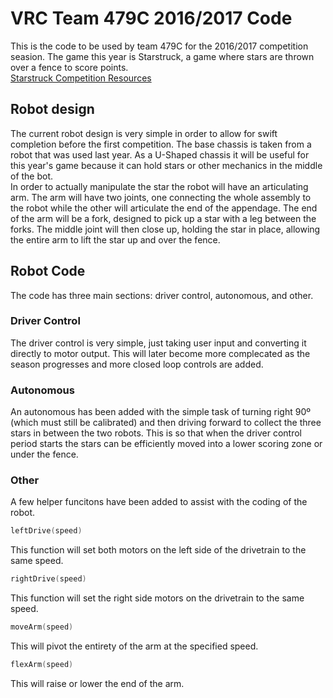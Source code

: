 # VRC Team 479C 2016/2017 Code
This is the code to be used by team 479C for the 2016/2017 competition seasion. The game this year is Starstruck, a game where stars are thrown over a fence to score points.  
[Starstruck Competition Resources](http://www.vexrobotics.com/vexedr/competition/competition-resources/)  

## Robot design
The current robot design is very simple in order to allow for swift completion before the first competition.
The base chassis is taken from a robot that was used last year. As a U-Shaped chassis it will be useful for this year's game because it can hold stars or other mechanics in the middle of the bot.  
In order to actually manipulate the star the robot will have an articulating arm. The arm will have two joints, one connecting the whole assembly to the robot while the other will articulate the end of the appendage.
The end of the arm will be a fork, designed to pick up a star with a leg between the forks. The middle joint will then close up, holding the star in place, allowing the entire arm to lift the star up and over the fence.

## Robot Code

The code has three main sections: driver control, autonomous, and other.

### Driver Control
The driver control is very simple, just taking user input and converting it directly to motor output. This will later become more complecated as the season progresses and more closed loop controls are added.

### Autonomous
An autonomous has been added with the simple task of turning right 90º (which must still be calibrated) and then driving forward to collect the three stars in between the two robots. This is so that when the driver control period starts the stars can be efficiently moved into a lower scoring zone or under the fence.
### Other
A few helper funcitons have been added to assist with the coding of the robot.

```C
leftDrive(speed)
``` 
This function will set both motors on the left side of the drivetrain to the same speed.

```C
rightDrive(speed)
```
This function will set the right side motors on the drivetrain to the same speed.

```C
moveArm(speed)
```
This will pivot the entirety of the arm at the specified speed.

```C
flexArm(speed)
```
This will raise or lower the end of the arm.
